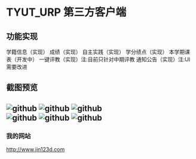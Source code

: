 TYUT_URP 第三方客户端
===================================  
功能实现
-----------------------------------  
学籍信息（实现）
成绩（实现）
自主实践（实现）
学分绩点（实现）
本学期课表（开发中）
一键评教（实现）注:目前只针对中期评教
通知公告（实现）注:UI需要改进

截图预览
-----------------------------------  
![github](http://www.jin123d.com/wp-content/uploads/2015/09/device-2015-11-17-131737-169x300.png "github")    ![github](http://www.jin123d.com/wp-content/uploads/2015/09/device-2015-11-17-132020-169x300.png "github")  ![github](http://www.jin123d.com/wp-content/uploads/2015/09/device-2015-11-17-120028-169x300.png "github")  
![github](http://www.jin123d.com/wp-content/uploads/2015/09/32-169x300.png "github")  ![github](http://www.jin123d.com/wp-content/uploads/2015/09/device-2015-11-17-131940-169x300.png "github")  ![github](http://www.jin123d.com/wp-content/uploads/2015/09/QQ%E6%88%AA%E5%9B%BE20151117132823-170x300.png "github")  
-----------------------------------  

###  我的网站  
http://www.jin123d.com 
